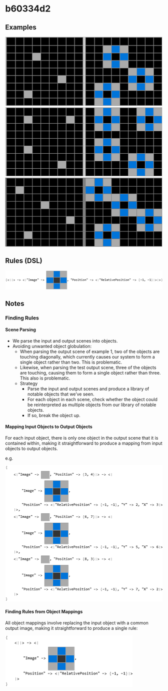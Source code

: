 # b60334d2

## Examples

![ARC examples for b60334d2](examples.png?raw=true)

## Rules (DSL)

![DSL rules for b60334d2](rules.png?raw=true)

## Notes

### Finding Rules


#### Scene Parsing

* We parse the input and output scenes into objects.
* Avoiding unwanted object globulation:
   * When parsing the output scene of example 1, two of the objects are touching diagonally, which currently causes our system to form a single object rather than two. This is problematic.
   * Likewise, when parsing the test output scene, three of the objects are touching, causing them to form a single object rather than three. This also is problematic.
   * Strategy
       * Parse the input and output scenes and produce a library of notable objects that we’ve seen.
       * For each object in each scene, check whether the object could be reinterpreted as multiple objects from our library of notable objects.
       * If so, break the object up.

#### Mapping Input Objects to Output Objects

For each input object, there is only one object in the output scene that it is contained within, making it straightforward to produce a mapping from input objects to output objects.

e.g.



![image 1](image1.png?raw=true)


#### Finding Rules from Object Mappings

All object mappings involve replacing the input object with a common output image, making it straightforward to produce a single rule:



![image 2](image2.png?raw=true)
